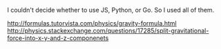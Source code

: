 I couldn't decide whether to use JS, Python, or Go.
So I used all of them.

http://formulas.tutorvista.com/physics/gravity-formula.html
http://physics.stackexchange.com/questions/17285/split-gravitational-force-into-x-y-and-z-componenets